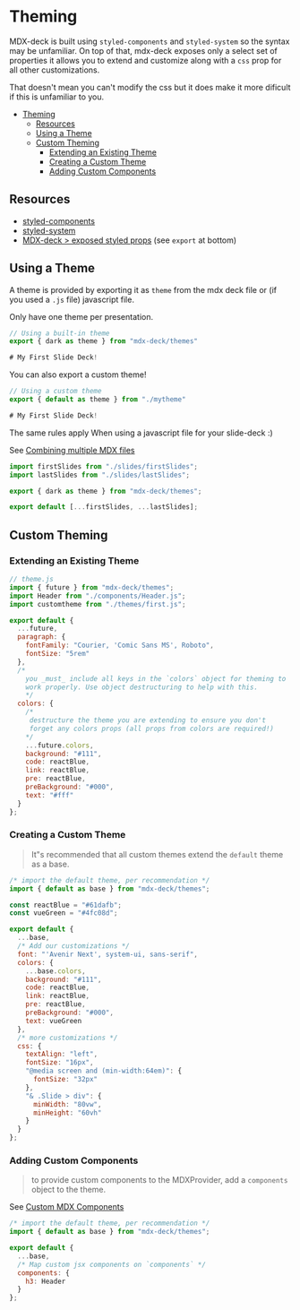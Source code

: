 # Theming

MDX-deck is built using `styled-components` and `styled-system` so the syntax may be unfamiliar. On top of that, mdx-deck exposes only a select set of properties it allows you to extend and customize along with a `css` prop for all other customizations.

That doesn't mean you can't modify the css but it does make it more dificult if this is unfamiliar to you.

- [Theming](#theming)
  - [Resources](#resources)
  - [Using a Theme](#using-a-theme)
  - [Custom Theming](#custom-theming)
    - [Extending an Existing Theme](#extending-an-existing-theme)
    - [Creating a Custom Theme](#creating-a-custom-theme)
    - [Adding Custom Components](#adding-custom-components)


## Resources

- [styled-components](https://github.com/styled-components/styled-components)
- [styled-system](https://github.com/jxnblk/styled-system)
- [MDX-deck > exposed styled props](https://github.com/jxnblk/mdx-deck/blob/master/src/components.js) (see `export` at bottom)


## Using a Theme

A theme is provided by exporting it as `theme` from the mdx deck file or (if you used a `.js` file) javascript file.

Only have one theme per presentation.

```javascript
// Using a built-in theme
export { dark as theme } from "mdx-deck/themes"

# My First Slide Deck!
```

You can also export a custom theme!

```javascript
// Using a custom theme
export { default as theme } from "./mytheme"

# My First Slide Deck!
```

The same rules apply When using a javascript file for your slide-deck :)

See [Combining multiple MDX files](https://github.com/jxnblk/mdx-deck/blob/master/docs/advanced.md#combining-multiple-mdx-files)

```javascript
import firstSlides from "./slides/firstSlides";
import lastSlides from "./slides/lastSlides";

export { dark as theme } from "mdx-deck/themes";

export default [...firstSlides, ...lastSlides];
```

## Custom Theming

### Extending an Existing Theme

```javascript
// theme.js
import { future } from "mdx-deck/themes";
import Header from "./components/Header.js";
import customtheme from "./themes/first.js";

export default {
  ...future,
  paragraph: {
    fontFamily: "Courier, 'Comic Sans MS', Roboto",
    fontSize: "5rem"
  },
  /*
    you _must_ include all keys in the `colors` object for theming to
    work properly. Use object destructuring to help with this.
    */
  colors: {
    /*
     destructure the theme you are extending to ensure you don't
     forget any colors props (all props from colors are required!)
    */
    ...future.colors,
    background: "#111",
    code: reactBlue,
    link: reactBlue,
    pre: reactBlue,
    preBackground: "#000",
    text: "#fff"
  }
};
```

### Creating a Custom Theme

> It"s recommended that all custom themes extend the `default` theme as a base.

```javascript
/* import the default theme, per recommendation */
import { default as base } from "mdx-deck/themes";

const reactBlue = "#61dafb";
const vueGreen = "#4fc08d";

export default {
  ...base,
  /* Add our customizations */
  font: "'Avenir Next', system-ui, sans-serif",
  colors: {
    ...base.colors,
    background: "#111",
    code: reactBlue,
    link: reactBlue,
    pre: reactBlue,
    preBackground: "#000",
    text: vueGreen
  },
  /* more customizations */
  css: {
    textAlign: "left",
    fontSize: "16px",
    "@media screen and (min-width:64em)": {
      fontSize: "32px"
    },
    "& .Slide > div": {
      minWidth: "80vw",
      minHeight: "60vh"
    }
  }
};
```

### Adding Custom Components

> to provide custom components to the MDXProvider, add a `components` object to the theme.

See [Custom MDX Components](https://github.com/jxnblk/mdx-deck/blob/master/docs/advanced.md#custom-mdx-components)

```javascript
/* import the default theme, per recommendation */
import { default as base } from "mdx-deck/themes";

export default {
  ...base,
  /* Map custom jsx components on `components` */
  components: {
    h3: Header
  }
};
```
